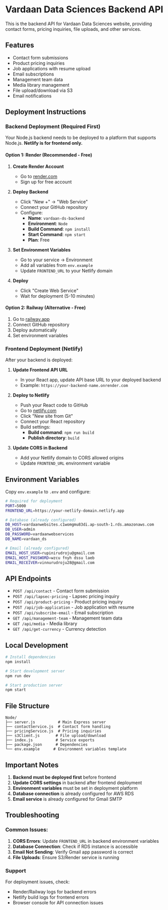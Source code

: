 # Vardaan Data Sciences Backend API

This is the backend API for Vardaan Data Sciences website, providing contact forms, pricing inquiries, file uploads, and other services.

## Features

- Contact form submissions
- Product pricing inquiries
- Job applications with resume upload
- Email subscriptions
- Management team data
- Media library management
- File upload/download via S3
- Email notifications

## Deployment Instructions

### Backend Deployment (Required First)

Your Node.js backend needs to be deployed to a platform that supports Node.js. **Netlify is for frontend only.**

#### Option 1: Render (Recommended - Free)

1. **Create Render Account**
   - Go to [render.com](https://render.com)
   - Sign up for free account

2. **Deploy Backend**
   - Click "New +" → "Web Service"
   - Connect your GitHub repository
   - Configure:
     - **Name**: `vardaan-ds-backend`
     - **Environment**: `Node`
     - **Build Command**: `npm install`
     - **Start Command**: `npm start`
     - **Plan**: Free

3. **Set Environment Variables**
   - Go to your service → Environment
   - Add all variables from `env.example`
   - Update `FRONTEND_URL` to your Netlify domain

4. **Deploy**
   - Click "Create Web Service"
   - Wait for deployment (5-10 minutes)

#### Option 2: Railway (Alternative - Free)

1. Go to [railway.app](https://railway.app)
2. Connect GitHub repository
3. Deploy automatically
4. Set environment variables

### Frontend Deployment (Netlify)

After your backend is deployed:

1. **Update Frontend API URL**
   - In your React app, update API base URL to your deployed backend
   - Example: `https://your-backend-name.onrender.com`

2. **Deploy to Netlify**
   - Push your React code to GitHub
   - Go to [netlify.com](https://netlify.com)
   - Click "New site from Git"
   - Connect your React repository
   - Build settings:
     - **Build command**: `npm run build`
     - **Publish directory**: `build`

3. **Update CORS in Backend**
   - Add your Netlify domain to CORS allowed origins
   - Update `FRONTEND_URL` environment variable

## Environment Variables

Copy `env.example` to `.env` and configure:

```bash
# Required for deployment
PORT=5000
FRONTEND_URL=https://your-netlify-domain.netlify.app

# Database (already configured)
DB_HOST=vardaanwebsites.c1womgmu83di.ap-south-1.rds.amazonaws.com
DB_USER=admin
DB_PASSWORD=vardaanwebservices
DB_NAME=vardaan_ds

# Email (already configured)
EMAIL_HOST_USER=rupinirudroju@gmail.com
EMAIL_HOST_PASSWORD=wzcu fnyh dssu laeb
EMAIL_RECEIVER=vinnurudroju28@gmail.com
```

## API Endpoints

- `POST /api/contact` - Contact form submission
- `POST /api/lapsec-pricing` - Lapsec pricing inquiry
- `POST /api/product-pricing` - Product pricing inquiry
- `POST /api/job-application` - Job application with resume
- `POST /api/subscribe-email` - Email subscription
- `GET /api/management-team` - Management team data
- `GET /api/media` - Media library
- `GET /api/get-currency` - Currency detection

## Local Development

```bash
# Install dependencies
npm install

# Start development server
npm run dev

# Start production server
npm start
```

## File Structure

```
Node/
├── server.js          # Main Express server
├── contactService.js  # Contact form handling
├── pricingService.js  # Pricing inquiries
├── s3Client.js       # File upload/download
├── index.js          # Service exports
├── package.json      # Dependencies
└── env.example      # Environment variables template
```

## Important Notes

1. **Backend must be deployed first** before frontend
2. **Update CORS settings** in backend after frontend deployment
3. **Environment variables** must be set in deployment platform
4. **Database connection** is already configured for AWS RDS
5. **Email service** is already configured for Gmail SMTP

## Troubleshooting

### Common Issues:

1. **CORS Errors**: Update `FRONTEND_URL` in backend environment variables
2. **Database Connection**: Check if RDS instance is accessible
3. **Email Not Sending**: Verify Gmail app password is correct
4. **File Uploads**: Ensure S3/Render service is running

### Support

For deployment issues, check:
- Render/Railway logs for backend errors
- Netlify build logs for frontend errors
- Browser console for API connection issues 